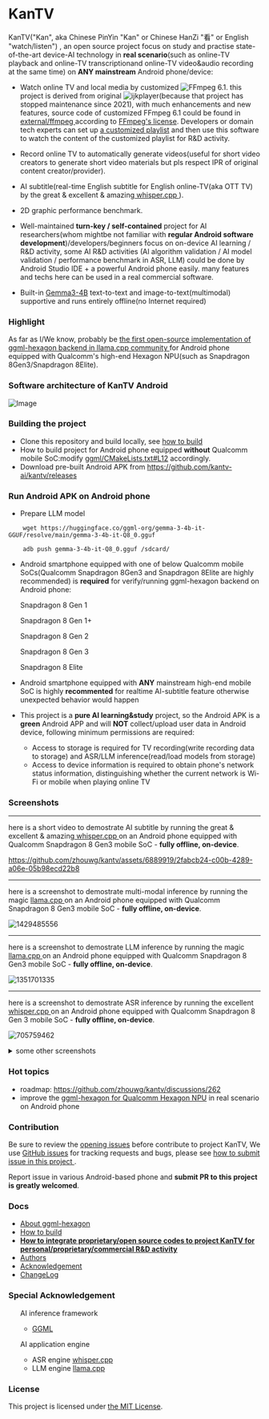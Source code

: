# KanTV

KanTV("Kan", aka Chinese PinYin "Kan" or Chinese HanZi "看" or English "watch/listen") , an open source project focus on study and practise state-of-the-art device-AI technology in <b>real scenario</b>(such as online-TV playback and online-TV transcriptionand online-TV video&audio recording at the same time) on <b>ANY mainstream</b> Android phone/device:


- Watch online TV and local media by customized ![FFmpeg 6.1](https://github.com/zhouwg/FFmpeg). this project is derived from original ![ijkplayer](https://github.com/zhouwg/kantv/tree/kantv-initial)(because that project has stopped maintenance since 2021), with much enhancements and new features, source code of customized FFmpeg 6.1 could be found in <a href="https://github.com/zhouwg/kantv/tree/master/external/ffmpeg-6.1"> external/ffmpeg </a>according to <a href="https://ffmpeg.org/legal.html">FFmpeg's license</a>. Developers or domain tech experts can set up [a customized playlist](./android/kantvplayer/src/main/assets/tv.xml) and then use this software to watch the content of the customized playlist for R&D activity.

- Record online TV to automatically generate videos(useful for short video creators to generate short video materials but pls respect IPR of original content creator/provider).

- AI subtitle(real-time English subtitle for English online-TV(aka OTT TV) by the great & excellent & amazing<a href="https://github.com/ggerganov/whisper.cpp"> whisper.cpp </a>).

- 2D graphic performance benchmark.


- Well-maintained <b>turn-key / self-contained</b> project for AI researchers(whom mightbe not familiar with <b>regular Android software development</b>)/developers/beginners focus on on-device AI learning / R&D activity, some AI R&D activities (AI algorithm validation / AI model validation / performance benchmark in ASR, LLM) could be done by Android Studio IDE + a powerful Android phone easily. many features and techs here can be used in a real commercial software.

- Built-in [Gemma3-4B](https://huggingface.co/ggml-org/gemma-3-4b-it-GGUF/tree/main) text-to-text and image-to-text(multimodal) supportive and runs entirely offline(no Internet required)



<!--
generally speaking, this is project for developers and AI experts.
In the all, generally speaking,
- this is <b>project for Linux/Android developers</b>. If you thoroughly understand all the code in this project (native C/C++ and Java)
  - you will find a good job in the CN(age should be smaller then 35 because of well-known facts) with a monthly salary of more than RMB30,000
  - you will find a good job in the US with a monthly salary of more than USD8,000
  - you will find a good job in the EU with a monthly salary of more than EUR5,000

- this is <b>project for AI experts</b>: focus on highly-valuable things rather than routine work or learning Linux/Android programming.
-->


### Highlight

As far as I/We know, probably be <a href="https://github.com/zhouwg/ggml-hexagon/discussions/18"> the first open-source implementation of ggml-hexagon backend in llama.cpp community </a> for Android phone equipped with Qualcomm's high-end Hexagon NPU(such as Snapdragon 8Gen3/Snapdragon 8Elite).


### Software architecture of KanTV Android

![Image](https://github.com/user-attachments/assets/7dad3d8d-f938-4294-a8e3-3f4103e68bfa)


### Building the project

- Clone this repository and build locally, see [how to build](./docs/build.md)
- How to build project for Android phone equipped <b>without</b> Qualcomm mobile SoC:modify [ggml/CMakeLists.txt#L12](./core/ggml/CMakeLists.txt#L12) accordingly.
- Download pre-built Android APK from https://github.com/kantv-ai/kantv/releases

### Run Android APK on Android phone

- Prepare LLM model
```
    wget https://huggingface.co/ggml-org/gemma-3-4b-it-GGUF/resolve/main/gemma-3-4b-it-Q8_0.gguf

    adb push gemma-3-4b-it-Q8_0.gguf /sdcard/
```

- Android smartphone equipped with one of below Qualcomm mobile SoCs(Qualcomm Snapdragon 8Gen3 and Snapdragon 8Elite are highly recommended) is <b>required</b> for verify/running ggml-hexagon backend on Android phone:

    Snapdragon 8 Gen 1

    Snapdragon 8 Gen 1+

    Snapdragon 8 Gen 2

    Snapdragon 8 Gen 3

    Snapdragon 8 Elite

- Android smartphone equipped with <b>ANY</b> mainstream high-end mobile SoC is highly <b>recommented</b> for realtime AI-subtitle feature otherwise unexpected behavior would happen

- This project is a <b>pure AI learning&study</b> project, so the Android APK is a <b>green</b> Android APP and will <b>NOT</b> collect/upload user data in Android device, following minimum permissions are required:
  - Access to storage is required for TV recording(write recording data to storage) and ASR/LLM inference(read/load models from storage)
  - Access to device information is required to obtain phone's network status information, distinguishing whether the current network is Wi-Fi or mobile when playing online TV

### Screenshots
<hr>
here is a short video to demostrate AI subtitle by running the great & excellent & amazing<a href="https://github.com/ggerganov/whisper.cpp"> whisper.cpp </a> on an Android phone equipped with Qualcomm Snapdragon 8 Gen3 mobile SoC - <b>fully offline, on-device</b>.

https://github.com/zhouwg/kantv/assets/6889919/2fabcb24-c00b-4289-a06e-05b98ecd22b8

----

here is a screenshot to demostrate multi-modal inference by running the magic <a href="https://github.com/ggerganov/llama.cpp"> llama.cpp </a> on an Android phone equipped with Qualcomm Snapdragon 8 Gen3 mobile SoC  - <b>fully offline, on-device</b>.


![1429485556](https://github.com/user-attachments/assets/84d9fed1-e250-4212-8eff-104f08110875)

----
here is a screenshot to demostrate LLM inference by running the magic <a href="https://github.com/ggerganov/llama.cpp"> llama.cpp </a> on an Android phone equipped with Qualcomm Snapdragon 8 Gen3 mobile SoC  - <b>fully offline, on-device</b>.

![1351701335](https://github.com/user-attachments/assets/fc30d262-def2-4b77-973c-b71b33080535)


----

here is a screenshot to demostrate ASR inference by running the excellent <a href="https://github.com/ggerganov/whisper.cpp"> whisper.cpp </a> on an Android phone equipped with Qualcomm Snapdragon 8 Gen 3 mobile SoC - <b>fully offline, on-device</b>.

![705759462](https://github.com/user-attachments/assets/df1ed1ed-294e-4691-bbd1-b8a6f7ff6f8c)
<details>
  <summary>some other screenshots</summary>
  <ol>

![Image](https://github.com/user-attachments/assets/2d95bd5e-bd02-4810-aa70-a81cc0469fcc)

  </ol>
</details>

### Hot topics

- roadmap: https://github.com/zhouwg/kantv/discussions/262
- improve the [ggml-hexagon for Qualcomm Hexagon NPU](https://github.com/zhouwg/ggml-hexagon) in real scenario on Android phone

### Contribution

Be sure to review the [opening issues](https://github.com/zhouwg/kantv/issues?q=is%3Aopen+is%3Aissue) before contribute to project KanTV, We use [GitHub issues](https://github.com/zhouwg/kantv/issues) for tracking requests and bugs, please see [how to submit issue in this project ](https://github.com/zhouwg/kantv/issues/1).

Report issue in various Android-based phone and <b>submit PR to this project is greatly welcomed</b>.

<!--
 **English** is preferred in this project(avoid similar comments in this project:<a href="https://github.com/torvalds/linux/pull/818" target="_blank">https://github.com/torvalds/linux/pull/818</a>). thanks for cooperation and understanding.
-->

### Docs

- [About ggml-hexagon](https://github.com/zhouwg/ggml-hexagon/discussions/18)
- [How to build](./docs/build.md)
- <b>[How to integrate proprietary/open source codes to project KanTV for personal/proprietary/commercial R&D activity](./docs/how-to-customize.md)</b>
- [Authors](./AUTHORS)
- [Acknowledgement](./docs/acknowledgement.md)
- [ChangeLog](./release/README.md)


### Special Acknowledgement

 <ul>AI inference framework

   <ul>
  <li>
   <a href="https://github.com/ggml-org/ggml">GGML</a>
   </li>


  </ul>

  </ul>

 <ul>AI application engine

  <ul>
  <li>
   ASR engine <a href="https://github.com/ggml-org/whisper.cpp">whisper.cpp</a>
  </li>

   <li>
  LLM engine <a href="https://github.com/ggml-org/llama.cpp">llama.cpp</a>
  </li>

  </ul>

  </ul>



### License

This project is licensed under [the MIT License](./LICENSE).
